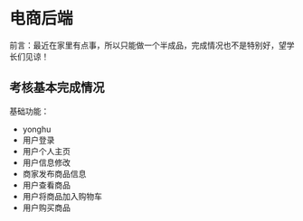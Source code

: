 # 电商后端
前言：最近在家里有点事，所以只能做一个半成品，完成情况也不是特别好，望学长们见谅！
## 考核基本完成情况
基础功能：
-  yonghu
-  用户登录
-  用户个人主页
-  用户信息修改
-  商家发布商品信息
-  用户查看商品
-  用户将商品加入购物车
-  用户购买商品
